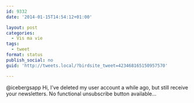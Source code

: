 ```yaml
---
id: 9332
date: '2014-01-15T14:54:12+01:00'

layout: post
categories:
  - Vis ma vie
tags:
  - tweet
format: status
publish_social: no
guid: 'http://tweets.local/?birdsite_tweet=423468165150957570'

---
```


@icebergsapp Hi, I’ve deleted my user account a while ago, but still receive your newsletters. No functional unsubscribe button available…